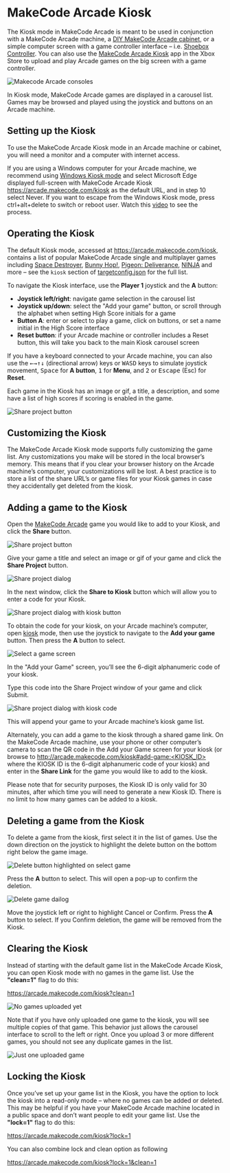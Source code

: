 # MakeCode Arcade Kiosk

The Kiosk mode in MakeCode Arcade is meant to be used in conjunction with a MakeCode Arcade machine, a [DIY MakeCode Arcade cabinet]( https://arcade.makecode.com/hardware/raspberry-pi/wooden-cabinet), or a simple computer screen with a game controller interface – i.e. [Shoebox Controller](https://arcade.makecode.com/hardware/shoebox-controller). You can also use the [MakeCode Arcade Kiosk](https://www.xbox.com/games/store/makecode-arcade-kiosk/9p3rgvvtvb1s) app in the Xbox Store to upload and play Arcade games on the big screen with a game controller.

![Makecode Arcade consoles](/static/hardware/kiosk/makecode-arcade-machines.jpg)

In Kiosk mode, MakeCode Arcade games are displayed in a carousel list. Games may be browsed and played using the joystick and buttons on an Arcade machine.

## Setting up the Kiosk

To use the MakeCode Arcade Kiosk mode in an Arcade machine or cabinet, you will need a monitor and a computer with internet access.

If you are using a Windows computer for your Arcade machine, we recommend using [Windows Kiosk mode](https://learn.microsoft.com/en-us/deployedge/microsoft-edge-configure-kiosk-mode#configure-using-windows-settings) and select Microsoft Edge displayed full-screen with MakeCode Arcade Kiosk https://arcade.makecode.com/kiosk as the default URL, and in step 10 select Never. If you want to escape from the Windows Kiosk mode, press ctrl+alt+delete to switch or reboot user. Watch this [video](https://youtu.be/Z8alME1nRmQ) to see the process.

## Operating the Kiosk

The default Kiosk mode, accessed at https://arcade.makecode.com/kiosk, contains a list of popular MakeCode Arcade single and multiplayer games including [Space Destroyer](https://arcade.makecode.com/25572-25731-72869-29244), [Bunny Hop!](https://arcade.makecode.com/84490-94874-87123-99597), [Pigeon: Deliverance](https://arcade.makecode.com/60307-91678-81892-80686), [NINJA](https://arcade.makecode.com/16040-59904-05312-47571) and more – see the `kiosk` section of [targetconfig.json](https://github.com/microsoft/pxt-arcade/blob/master/targetconfig.json) for the full list.

To navigate the Kiosk interface, use the **Player 1** joystick and the **A** button:

* **Joystick left/right**: navigate game selection in the carousel list
* **Joystick up/down**: select the "Add your game" button, or scroll through the alphabet when setting High Score initials for a game
* **Button A**: enter or select to play a game, click on buttons, or set a name initial in the High Score interface
* **Reset button**: if your Arcade machine or controller includes a Reset button, this will take you back to the main Kiosk carousel screen

If you have a keyboard connected to your Arcade machine, you can also use the <kbd>←</kbd><kbd>→</kbd><kbd>↑</kbd><kbd>↓</kbd> (directional arrow) keys or <kbd>W</kbd><kbd>A</kbd><kbd>S</kbd><kbd>D</kbd> keys to simulate joystick movement, 
<kbd>Space</kbd> for **A button**, <kbd>1</kbd> for **Menu**, and <kbd>2</kbd> or <kbd>Escape</kbd> (Esc) for **Reset**.

Each game in the Kiosk has an image or gif, a title, a description, and some have a list of high scores if scoring is enabled in the game.

![Share project button](/static/hardware/kiosk/hot-air-balloon.png)

## Customizing the Kiosk

The MakeCode Arcade Kiosk mode supports fully customizing the game list. Any customizations you make will be stored in the local browser’s memory. This means that if you clear your browser history on the Arcade machine’s computer, your customizations will be lost. A best practice is to store a list of the share URL’s or game files for your Kiosk games in case they accidentally get deleted from the kiosk.

## Adding a game to the Kiosk

Open the [MakeCode Arcade]( https://arcade.makecode.com) game you would like to add to your Kiosk, and click the **Share** button.

![Share project button](/static/hardware/kiosk/share-button.png)

Give your game a title and select an image or gif of your game and click the **Share Project** button.

![Share project dialog](/static/hardware/kiosk/share-project.png)

In the next window, click the **Share to Kiosk** button which will allow you to enter a code for your Kiosk.

![Share project dialog with kiosk button](/static/hardware/kiosk/share-kiosk-button.png)

To obtain the code for your kiosk, on your Arcade machine’s computer, open [kiosk](https://arcade.makecode.com/kiosk) mode, then use the joystick to navigate to the **Add your game** button. Then press the **A** button to select.

![Select a game screen](/static/hardware/kiosk/select-a-game.png)

In the "Add your Game" screen, you’ll see the 6-digit alphanumeric code of your kiosk.

Type this code into the Share Project window of your game and click Submit.

![Share project dialog with kiosk code](/static/hardware/kiosk/share-kiosk-code.png)

This will append your game to your Arcade machine’s kiosk game list.

Alternately, you can add a game to the kiosk through a shared game link. On the MakeCode Arcade machine, use your phone or other computer’s camera to scan the QR code in the Add your Game screen for your kiosk (or browse to http://arcade.makecode.com/kiosk#add-game:<KIOSK_ID> where the KIOSK ID is the 6-digit alphanumeric code of your kiosk) and enter in the **Share Link** for the game you would like to add to the kiosk.

Please note that for security purposes, the Kiosk ID is only valid for 30 minutes, after which time you will need to generate a new Kiosk ID. There is no limit to how many games can be added to a kiosk.

## Deleting a game from the Kiosk

To delete a game from the kiosk, first select it in the list of games. Use the down direction on the joystick to highlight the delete button on the bottom right below the game image.

![Delete button highlighted on select game](/static/hardware/kiosk/delete-button-highlighted.png)

Press the **A** button to select. This will open a pop-up to confirm the deletion.

![Delete game dailog](/static/hardware/kiosk/delete-game-modal.png)


Move the joystick left or right to highlight Cancel or Confirm. Press the **A** button to select. If you Confirm deletion, the game will be removed from the Kiosk.

## Clearing the Kiosk

Instead of starting with the default game list in the MakeCode Arcade Kiosk, you can open Kiosk mode with no games in the game list. Use the **"clean=1"** flag to do this:

https://arcade.makecode.com/kiosk?clean=1

![No games uploaded yet](/static/hardware/kiosk/no-uploaded-games.png)

Note that if you have only uploaded one game to the kiosk, you will see multiple copies of that game. This behavior just allows the carousel interface to scroll to the left or right. Once you upload 3 or more different games, you should not see any duplicate games in the list.

![Just one uploaded game](/static/hardware/kiosk/single-uploaded-game.png)

## Locking the Kiosk

Once you’ve set up your game list in the Kiosk, you have the option to lock the kiosk into a read-only mode – where no games can be added or deleted. This may be helpful if you have your MakeCode Arcade machine located in a public space and don’t want people to edit your game list. Use the **"lock=1"** flag to do this:

https://arcade.makecode.com/kiosk?lock=1

You can also combine lock and clean option as following

https://arcade.makecode.com/kiosk?lock=1&clean=1

